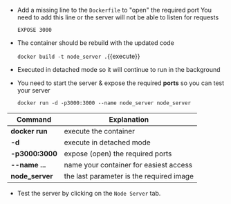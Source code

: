 - Add a missing line to the `Dockerfile` to "open" the required port
   You need to add this line or the server will not be able to listen for requests
    
    `EXPOSE 3000`

- The container should be rebuild with the updated code

   `docker build -t node_server .`{{execute}}

- Executed in detached mode so it will continue to run in the background
- You need to start the server & expose the required **ports** so you can test your server

    `docker run -d -p3000:3000 --name node_server node_server`

Command          | Explanation
-----------------|----------------------
**docker run**   | execute the container
**-d**           | execute in detached mode
**-p3000:3000**  | expose (open) the required ports
**--name ...**   | name your container for easiest access
**node_server**  | the last parameter is the required image

- Test the server by clicking on the `Node Server` tab.
